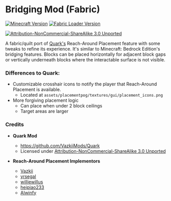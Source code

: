 # Bridging Mod (Fabric)

[![Minecraft Version](https://img.shields.io/badge/Minecraft-v1.19.2-blue?style=flat-square)](https://www.minecraft.net/en-us)
[![Fabric Loader Version](https://img.shields.io/badge/Fabric_Loader-v0.14.13-AA8554?style=flat-square)](https://fabricmc.net/use/installer/)

[![Attribution-NonCommercial-ShareAlike 3.0 Unported](https://img.shields.io/badge/License-GNU_GPL_3.0-mint?style=flat-square)]()


A fabric/quilt port of [Quark's](https://github.com/VazkiiMods/Quark) Reach-Around Placement feature with some tweaks to 
refine its experience. It's similar to Minecraft: Bedrock Edition's bridging features. Blocks can be placed 
horizontally for adjacent block gaps or vertically underneath blocks where the interactable surface is not visible.


### Differences to Quark:

- Customizable crosshair icons to notify the player that Reach-Around Placement is available.
  - Located at `assets/placementpog/textures/gui/placement_icons.png`
- More forgiving placement logic
  - Can place when under 2 block ceilings
  - Target areas are larger

### Credits
 - **Quark Mod**
   - https://github.com/VazkiiMods/Quark
   - Licensed under [Attribution-NonCommercial-ShareAlike 3.0 Unported](https://creativecommons.org/licenses/by-nc-sa/3.0/)


 - **Reach-Around Placement Implementors**
   - [Vazkii](https://github.com/Vazkii)
   - [yrsegal](https://github.com/yrsegal)
   - [williewillus](https://github.com/williewillus)
   - [heipiao233](https://github.com/heipiao233)
   - [Alwinfy](https://github.com/Alwinfy)
